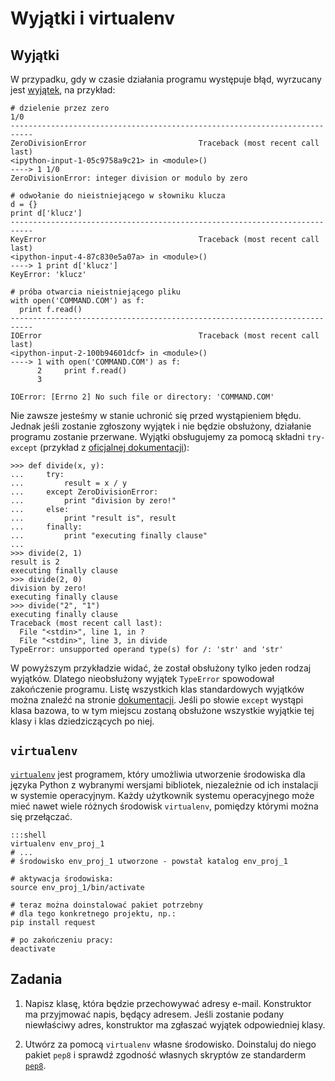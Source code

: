 Wyjątki i virtualenv
=============================

## Wyjątki

W przypadku, gdy w czasie działania programu
występuje błąd, wyrzucany jest
[wyjątek](https://docs.python.org/2/tutorial/errors.html),
na przykład:

    # dzielenie przez zero
    1/0
    ---------------------------------------------------------------------------
    ZeroDivisionError                         Traceback (most recent call last)
    <ipython-input-1-05c9758a9c21> in <module>()
    ----> 1 1/0
    ZeroDivisionError: integer division or modulo by zero

    # odwołanie do nieistniejącego w słowniku klucza
    d = {}
    print d['klucz']
    ---------------------------------------------------------------------------
    KeyError                                  Traceback (most recent call last)
    <ipython-input-4-87c830e5a07a> in <module>()
    ----> 1 print d['klucz']
    KeyError: 'klucz'

    # próba otwarcia nieistniejącego pliku
    with open('COMMAND.COM') as f:
      print f.read()
    ---------------------------------------------------------------------------
    IOError                                   Traceback (most recent call last)
    <ipython-input-2-100b94601dcf> in <module>()
    ----> 1 with open('COMMAND.COM') as f:
          2     print f.read()
          3

    IOError: [Errno 2] No such file or directory: 'COMMAND.COM'

Nie zawsze jesteśmy w stanie uchronić się
przed wystąpieniem błędu.
Jednak jeśli zostanie zgłoszony wyjątek
i nie będzie obsłużony,
działanie programu zostanie przerwane.
Wyjątki obsługujemy za pomocą składni `try-except`
(przykład z [oficjalnej dokumentacji](https://docs.python.org/2/tutorial/errors.html#defining-clean-up-actions)):

    >>> def divide(x, y):
    ...     try:
    ...         result = x / y
    ...     except ZeroDivisionError:
    ...         print "division by zero!"
    ...     else:
    ...         print "result is", result
    ...     finally:
    ...         print "executing finally clause"
    ...
    >>> divide(2, 1)
    result is 2
    executing finally clause
    >>> divide(2, 0)
    division by zero!
    executing finally clause
    >>> divide("2", "1")
    executing finally clause
    Traceback (most recent call last):
      File "<stdin>", line 1, in ?
      File "<stdin>", line 3, in divide
    TypeError: unsupported operand type(s) for /: 'str' and 'str'

W powyższym przykładzie widać,
że został obsłużony tylko jeden rodzaj wyjątków.
Dlatego nieobsłużony wyjątek `TypeError`
spowodował zakończenie programu.
Listę wszystkich klas standardowych wyjątków
można znaleźć na stronie
[dokumentacji](https://docs.python.org/2/library/exceptions.html).
Jeśli po słowie `except` wystąpi
klasa bazowa, to w tym miejscu zostaną obsłużone wszystkie
wyjątkie tej klasy i klas dziedziczących po niej.

## `virtualenv`

[`virtualenv`](https://virtualenv.pypa.io/en/latest/)
jest programem, który umożliwia utworzenie środowiska
dla języka Python z wybranymi wersjami bibliotek,
niezależnie od ich instalacji w systemie operacyjnym.
Każdy użytkownik systemu operacyjnego
może mieć nawet wiele różnych środowisk `virtualenv`,
pomiędzy którymi można się przełączać.

    :::shell
    virtualenv env_proj_1
    # ...
    # środowisko env_proj_1 utworzone - powstał katalog env_proj_1

    # aktywacja środowiska:
    source env_proj_1/bin/activate

    # teraz można doinstalować pakiet potrzebny
    # dla tego konkretnego projektu, np.:
    pip install request

    # po zakończeniu pracy:
    deactivate

## Zadania

  1.  Napisz klasę, która będzie przechowywać
      adresy e-mail.
      Konstruktor ma przyjmować napis,
      będący adresem.
      Jeśli zostanie podany niewłaściwy adres,
      konstruktor ma zgłaszać wyjątek odpowiedniej klasy.

  2.  Utwórz za pomocą `virtualenv` własne środowisko.
      Doinstaluj do niego pakiet `pep8` i sprawdź
      zgodność własnych skryptów ze standarderm
      [`pep8`](https://www.python.org/dev/peps/pep-0008/).
